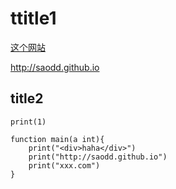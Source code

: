 # ttitle1

[这个网站](http://saodd.github.io)

http://saodd.github.io

## title2

```golang
print(1)

function main(a int){
    print("<div>haha</div>")
    print("http://saodd.github.io")
    print("xxx.com")
}
```
